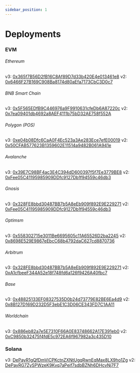 ```yaml
---
sidebar_position: 1
---
```


# Deployments

### EVM

###### Ethereum

v3: [0x365f7B56D2fB16C8Af89D7d33b420E4e013461e8](https://etherscan.io/address/0x365f7B56D2fB16C8Af89D7d33b420E4e013461e8)
v2: [0x6466F27B169C908Ba8174d80aEfa7173CbC3D0c7](https://etherscan.io/address/0x6466F27B169C908Ba8174d80aEfa7173CbC3D0c7)

###### BNB Smart Chain

v3: [0x5F565EDfB9C446976a9F9910631cfeDb6A87220c](https://bscscan.com/address/0x5F565EDfB9C446976a9F9910631cfeDb6A87220c)
v2: [0x7ea09401db4692a8AEF4111b75bD32AE758f552A](https://bscscan.com/address/0x7ea09401db4692a8AEF4111b75bD32AE758f552A)

###### Polygon (POS)

v3: [0xe04b08Dfc6CaA0F4Ec523a3Ae283Ece7efE00019](https://polygonscan.com/address/0xe04b08Dfc6CaA0F4Ec523a3Ae283Ece7efE00019)
v2: [0x50CFAB577623B1359602E11514a9482B061A941e](https://polygonscan.com/address/0x50CFAB577623B1359602E11514a9482B061A941e)

###### Avalanche

v3: [0x39E7C98BF4ac3E4C394dD600397f5f7Ee3779BE8](https://snowtrace.io/address/0x39E7C98BF4ac3E4C394dD600397f5f7Ee3779BE8)
v2: [0xFee05C41195985909DDfc9127Db1f94559c46db3](https://snowtrace.io/address/0xFee05C41195985909DDfc9127Db1f94559c46db3)

###### Gnosis

v3: [0x328FE8bbd30487BB7b5A8eEb909f892E9E229271](https://gnosisscan.io/address/0x328FE8bbd30487BB7b5A8eEb909f892E9E229271)
v2: [0xFee05C41195985909DDfc9127Db1f94559c46db3](https://gnosisscan.io/address/0xFee05C41195985909DDfc9127Db1f94559c46db3)

###### Optimsm

v3: [0x558302715e3011Be6695605c11A65526D2ba2245](https://optimistic.etherscan.io/address/0x558302715e3011Be6695605c11A65526D2ba2245)
v2: [0x8698E529E9867eEbcC68b4792daC627cd8870736](https://optimistic.etherscan.io/address/0x8698E529E9867eEbcC68b4792daC627cd8870736)

###### Arbitrum

v3: [0x328FE8bbd30487BB7b5A8eEb909f892E9E229271](https://arbiscan.io/address/0x328FE8bbd30487BB7b5A8eEb909f892E9E229271)
v2: [0xA1cfbeeF344A52e18f748fd6a126f9426A40fbc7](https://arbiscan.io/address/0xA1cfbeeF344A52e18f748fd6a126f9426A40fbc7)

###### Base

v3: [0x48825133EF08327535D0b24d73779E82BE6Ea4d9](https://basescan.org/address/0x48825133EF08327535D0b24d73779E82BE6Ea4d9)
v2: [0x8B127D169D232D5F3ebE1C3D06CE343FD7C1AA11](https://basescan.org/address/0x8B127D169D232D5F3ebE1C3D06CE343FD7C1AA11)

###### Worldchain

v3: [0x886eb82a7e5E7310F66A0E83748662A17E391eb0](https://worldscan.org/address/0x886eb82a7e5E7310F66A0E83748662A17E391eb0)
v2: [0xC9850b32475f4fdE5c972EA6f967982a3c435D10](https://worldscan.org/address/0xC9850b32475f4fdE5c972EA6f967982a3c435D10)

### Solana

v3: [DePayR1gQfDmViCPKctnZXNtUgqRwnEqMax8LX9ho1Zg](https://solscan.io/account/DePayR1gQfDmViCPKctnZXNtUgqRwnEqMax8LX9ho1Zg)
v2: [DePayRG7ZySPWzeK9Kvq7aPeif7sdbBZNh6DHcvNj7F7](https://solscan.io/account/DePayRG7ZySPWzeK9Kvq7aPeif7sdbBZNh6DHcvNj7F7)

